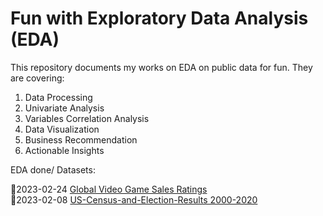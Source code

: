# Fun with Exploratory Data Analysis (EDA)

This repository documents my works on EDA on public data for fun. They are covering:

  1. Data Processing
  2. Univariate Analysis
  3. Variables Correlation Analysis
  4. Data Visualization
  5. Business Recommendation
  6. Actionable Insights

EDA done/ Datasets:

:pushpin:2023-02-24 [Global Video Game Sales Ratings](https://www.kaggle.com/datasets/thedevastator/global-video-game-sales-ratings) <br />
:pushpin:2023-02-08 [US-Census-and-Election-Results 2000-2020](https://www.kaggle.com/datasets/minhbtnguyen/us-census-for-election-predictions-20002020)

